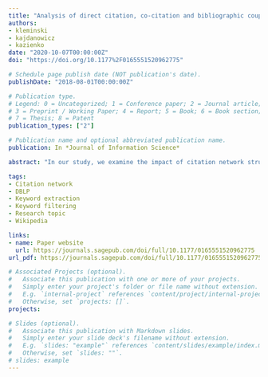 ```yaml
---
title: "Analysis of direct citation, co-citation and bibliographic coupling in scientific topic identification"
authors:
- kleminski
- kajdanowicz
- kazienko
date: "2020-10-07T00:00:00Z"
doi: "https://doi.org/10.1177%2F0165551520962775"

# Schedule page publish date (NOT publication's date).
publishDate: "2018-08-01T00:00:00Z"

# Publication type.
# Legend: 0 = Uncategorized; 1 = Conference paper; 2 = Journal article;
# 3 = Preprint / Working Paper; 4 = Report; 5 = Book; 6 = Book section;
# 7 = Thesis; 8 = Patent
publication_types: ["2"]

# Publication name and optional abbreviated publication name.
publication: In *Journal of Information Science*

abstract: "In our study, we examine the impact of citation network structures on the ability to discern valuable research topics in Computer Science literature. We use the bibliographic information available in the DBLP database to extract candidate phrases from scientific paper abstracts. Following that, we construct citation networks based on direct citation, co-citation and bibliographic coupling relationships between the papers. The candidate research topics, in the form of keyphrases and n-grammes, are subsequently ranked and filtered by a graph-text ranking algorithm. This selection of the highest ranked potential topics is further evaluated by domain experts and through the Wikipedia knowledge base. The results obtained from these citation networks are complementary, returning valid but non-overlapping output phrases between some pairs of networks. In particular, bibliographic coupling appears to capture more unique information than either direct citation or co-citation. These findings point towards the possible added value in combining bibliographic coupling analysis with other structures. At the same time, combining direct citation and co-citation is put into question. We expect our findings to be utilised in method design for research topic identification."

tags:
- Citation network
- DBLP
- Keyword extraction
- Keyword filtering
- Research topic
- Wikipedia

links:
- name: Paper website
  url: https://journals.sagepub.com/doi/full/10.1177/0165551520962775
url_pdf: https://journals.sagepub.com/doi/full/10.1177/0165551520962775

# Associated Projects (optional).
#   Associate this publication with one or more of your projects.
#   Simply enter your project's folder or file name without extension.
#   E.g. `internal-project` references `content/project/internal-project/index.md`.
#   Otherwise, set `projects: []`.
projects:

# Slides (optional).
#   Associate this publication with Markdown slides.
#   Simply enter your slide deck's filename without extension.
#   E.g. `slides: "example"` references `content/slides/example/index.md`.
#   Otherwise, set `slides: ""`.
# slides: example
---
```

